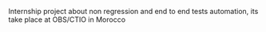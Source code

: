 Internship project about non regression and end to end tests automation, its take place at OBS/CTIO in Morocco
